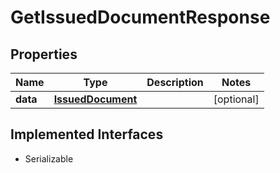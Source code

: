 

# GetIssuedDocumentResponse


## Properties

Name | Type | Description | Notes
------------ | ------------- | ------------- | -------------
**data** | [**IssuedDocument**](IssuedDocument.md) |  |  [optional]


## Implemented Interfaces

* Serializable


